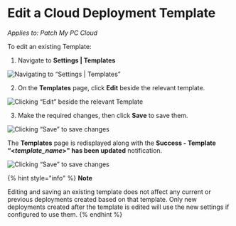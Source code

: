 # Edit a Cloud Deployment Template

_Applies to: Patch My PC Cloud_

To edit an existing Template:

1. Navigate to **Settings | Templates**

![Navigating to “Settings | Templates”](/_images/image-(268).png "Navigating to “Settings | Templates”")

2. On the **Templates** page, click **Edit** beside the relevant template.

![Clicking “Edit” beside the relevant Template](/_images/image-(53).png "Clicking “Edit” beside the relevant Template")

3. Make the required changes, then click **Save** to save them.

![Clicking “Save” to save changes](/_images/image-(54).png "Clicking “Save” to save changes")

The **Templates** page is redisplayed along with the **Success - Template “<**_**template\_name**_**>" has been updated** notification.

![Clicking “Save” to save changes](/_images/image-(55).png "Clicking “Save” to save changes")

{% hint style="info" %}
**Note**

Editing and saving an existing template does not affect any current or previous deployments created based on that template. Only new deployments created after the template is edited will use the new settings if configured to use them.
{% endhint %}
